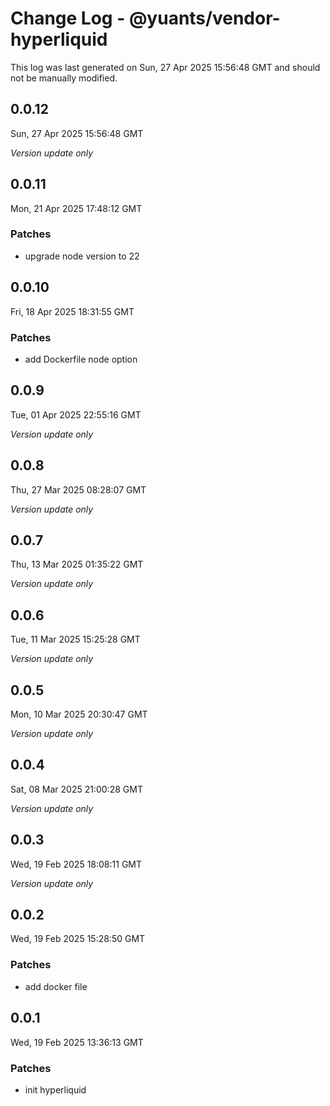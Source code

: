# Change Log - @yuants/vendor-hyperliquid

This log was last generated on Sun, 27 Apr 2025 15:56:48 GMT and should not be manually modified.

## 0.0.12
Sun, 27 Apr 2025 15:56:48 GMT

_Version update only_

## 0.0.11
Mon, 21 Apr 2025 17:48:12 GMT

### Patches

- upgrade node version to 22

## 0.0.10
Fri, 18 Apr 2025 18:31:55 GMT

### Patches

- add Dockerfile node option

## 0.0.9
Tue, 01 Apr 2025 22:55:16 GMT

_Version update only_

## 0.0.8
Thu, 27 Mar 2025 08:28:07 GMT

_Version update only_

## 0.0.7
Thu, 13 Mar 2025 01:35:22 GMT

_Version update only_

## 0.0.6
Tue, 11 Mar 2025 15:25:28 GMT

_Version update only_

## 0.0.5
Mon, 10 Mar 2025 20:30:47 GMT

_Version update only_

## 0.0.4
Sat, 08 Mar 2025 21:00:28 GMT

_Version update only_

## 0.0.3
Wed, 19 Feb 2025 18:08:11 GMT

_Version update only_

## 0.0.2
Wed, 19 Feb 2025 15:28:50 GMT

### Patches

- add docker file

## 0.0.1
Wed, 19 Feb 2025 13:36:13 GMT

### Patches

- init hyperliquid

